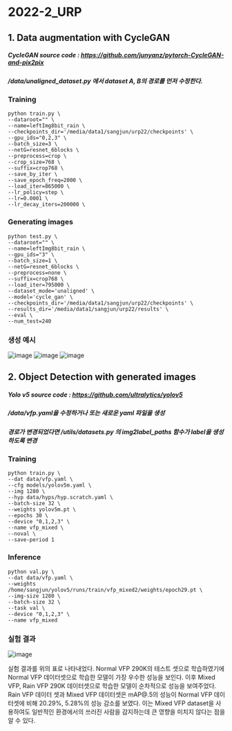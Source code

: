 # 2022-2_URP

## 1. Data augmentation with CycleGAN
##### CycleGAN source code : https://github.com/junyanz/pytorch-CycleGAN-and-pix2pix
##### /data/unaligned_dataset.py 에서 dataset A, B의 경로를 먼저 수정한다.

### Training

```
python train.py \
--dataroot="" \
--name=leftImg8bit_rain \
--checkpoints_dir='/media/data1/sangjun/urp22/checkpoints' \
--gpu_ids="0,2,3" \
--batch_size=3 \
--netG=resnet_6blocks \
--preprocess=crop \
--crop_size=768 \
--suffix=crop768 \
--save_by_iter \
--save_epoch_freq=2000 \
--load_iter=865000 \
--lr_policy=step \
--lr=0.0001 \
--lr_decay_iters=200000 \
```

### Generating images

```
python test.py \
--dataroot="" \
--name=leftImg8bit_rain \
--gpu_ids="3" \
--batch_size=1 \
--netG=resnet_6blocks \
--preprocess=none \
--suffix=crop768 \
--load_iter=795000 \
--dataset_mode='unaligned' \
--model='cycle_gan' \
--checkpoints_dir='/media/data1/sangjun/urp22/checkpoints' \
--results_dir='/media/data1/sangjun/urp22/results' \
--eval \
--num_test=240
```

### 생성 예시

![image](https://user-images.githubusercontent.com/77950714/173223826-b52ba38f-d49d-474c-aa68-13d503dea7e6.png)
![image](https://user-images.githubusercontent.com/77950714/173223832-52f64153-47ea-41a3-a49c-a374f32ce697.png)
![image](https://user-images.githubusercontent.com/77950714/173223835-ee2a2d0d-d95e-4814-ab75-3479b57c8e65.png)


## 2. Object Detection with generated images

##### Yolo v5 source code : https://github.com/ultralytics/yolov5
##### /data/vfp.yaml을 수정하거나 또는 새로운 yaml 파일을 생성
##### 경로가 변경되었다면 /utils/datasets.py 의 img2label_paths 함수가 label을 생성하도록 변경

### Training
```
python train.py \
--dat data/vfp.yaml \
--cfg models/yolov5m.yaml \
--img 1280 \
--hyp data/hyps/hyp.scratch.yaml \
--batch-size 32 \
--weights yolov5m.pt \
--epochs 30 \
--device "0,1,2,3" \
--name vfp_mixed \
--noval \
--save-period 1
```

### Inference
```
python val.py \
--dat data/vfp.yaml \
--weights /home/sangjun/yolov5/runs/train/vfp_mixed2/weights/epoch29.pt \
--img-size 1280 \
--batch-size 32 \
--task val \
--device "0,1,2,3" \
--name vfp_mixed
```

### 실험 결과
![image](https://user-images.githubusercontent.com/77950714/173227351-a97e0a55-1b06-43f5-b7f1-f4cc287a5690.png)

실험 결과를 위의 표로 나타내었다. Normal VFP 290K의 테스트 셋으로 학습하였기에 Normal VFP 데이터셋으로 학습한 모델이 가장 우수한 성능을 보인다. 이후 Mixed VFP, Rain VFP 290K 데이터셋으로 학습한 모델이 순차적으로 성능을 보여주었다. Rain VFP 데이터 셋과 Mixed VFP 데이터셋은 mAP@.5의 성능이 Normal VFP 데이터셋에 비해 20.29%, 5.28%의 성능 감소를 보였다. 이는 Mixed VFP dataset을 사용하여도 일반적인 환경에서의 쓰러진 사람을 감지하는데 큰 영향을 미치지 않다는 점을 알 수 있다.
